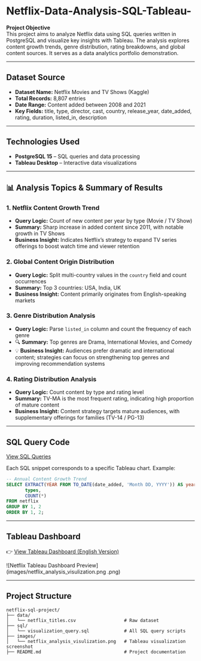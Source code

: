 # Netflix-Data-Analysis-SQL-Tableau-

**Project Objective**  
This project aims to analyze Netflix data using SQL queries written in PostgreSQL and visualize key insights with Tableau. The analysis explores content growth trends, genre distribution, rating breakdowns, and global content sources. It serves as a data analytics portfolio demonstration.

---

## Dataset Source
- **Dataset Name:** Netflix Movies and TV Shows (Kaggle)  
- **Total Records:** 8,807 entries  
- **Date Range:** Content added between 2008 and 2021  
- **Key Fields:** title, type, director, cast, country, release_year, date_added, rating, duration, listed_in, description

---

## Technologies Used
- **PostgreSQL 15** – SQL queries and data processing  
- **Tableau Desktop** – Interactive data visualizations

---

## 📊 Analysis Topics & Summary of Results

### 1. Netflix Content Growth Trend
- **Query Logic:** Count of new content per year by type (Movie / TV Show)  
- **Summary:** Sharp increase in added content since 2011, with notable growth in TV Shows  
- **Business Insight:** Indicates Netflix’s strategy to expand TV series offerings to boost watch time and viewer retention

### 2. Global Content Origin Distribution
- **Query Logic:** Split multi-country values in the `country` field and count occurrences  
- **Summary:** Top 3 countries: USA, India, UK  
- **Business Insight:** Content primarily originates from English-speaking markets

### 3. Genre Distribution Analysis
- **Query Logic:** Parse `listed_in` column and count the frequency of each genre  
- 🔍 **Summary:** Top genres are Drama, International Movies, and Comedy  
- 💡 **Business Insight:** Audiences prefer dramatic and international content; strategies can focus on strengthening top genres and improving recommendation systems

### 4. Rating Distribution Analysis
- **Query Logic:** Count content by type and rating level  
- **Summary:** TV-MA is the most frequent rating, indicating high proportion of mature content  
- **Business Insight:** Content strategy targets mature audiences, with supplementary offerings for families (TV-14 / PG-13)

---

## SQL Query Code

[View SQL Queries](./sql/visulization_query.sql)

Each SQL snippet corresponds to a specific Tableau chart. Example:
```sql
-- Annual Content Growth Trend
SELECT EXTRACT(YEAR FROM TO_DATE(date_added, 'Month DD, YYYY')) AS year,
       types,
       COUNT(*)
FROM netflix
GROUP BY 1, 2
ORDER BY 1, 2;
```

---

## Tableau Dashboard

👉 [View Tableau Dashboard (English Version)](https://public.tableau.com/views/netflix_project_english-version/Dashbord2)
<br>


![Netflix Tableau Dashboard Preview](images/netflix_analysis_visulization.png .png)

---

## Project Structure
```
netflix-sql-project/
├── data/
│   └── netflix_titles.csv                  # Raw dataset
├── sql/
│   └── visualization_query.sql             # All SQL query scripts
├── images/
│   └── netflix_analysis_visulization.png   # Tableau visualization screenshot
├── README.md                               # Project documentation
```

